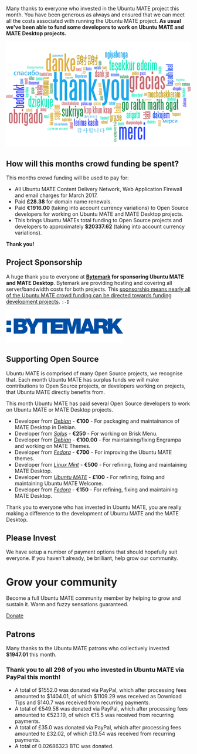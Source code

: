 <!--
.. title: Ubuntu MATE March 2017 supporters
.. slug: ubuntu-mate-march-2017-supporters
.. date: 2017-04-01 13:00:00 UTC
.. tags: Ubuntu,MATE,community,donate
.. link:
.. description: Community members who supported Ubuntu MATE this month.
.. type: text
.. author: Martin Wimpress
-->

Many thanks to everyone who invested in the Ubuntu MATE project this
month. You have been generous as always and ensured that we can meet
all the costs associated with running the Ubuntu MATE project. **As
usual we've been able to fund some developers to work on Ubuntu MATE
and MATE Desktop projects.**

<div align="center">
<img src="/gallery/blog/thankyou.png" alt="Thank you!" title="Thank You!"/>
</div>

## How will this months crowd funding be spent?

This months crowd funding will be used to pay for:

  * All Ubuntu MATE Content Delivery Network, Web Application Firewall and email charges for March 2017.
  * Paid **&pound;28.38** for domain name renewals.
  * Paid **&euro;1916.00** (taking into account currency variations) to Open Source developers for working on Ubuntu MATE and MATE Desktop projects.
  * This brings Ubuntu MATEs total funding to Open Source projects and developers to approximately **$20337.62** (taking into account currency variations).

**Thank you!**

## Project Sponsorship

A huge thank you to everyone at
**[Bytemark](https://www.bytemark.co.uk/r/ubuntu-mate/) for
sponsoring Ubuntu MATE and MATE Desktop**. Bytemark are providing hosting
and covering all server/bandwidth costs for both projects. This
[sponsorship means nearly all of the Ubuntu MATE crowd
funding can be directed towards funding development
projects](https://ubuntu-mate.org/blog/bytemark-sponsor-ubuntu-mate/).
`:-D`

<div class="well bs-component">
      <a href="http://www.bytemark.co.uk/r/ubuntu-mate/"><img class="centered" src="/images/sponsors/bytemark.png" alt="Bytemark" /></a>
</div>

## Supporting Open Source

Ubuntu MATE is comprised of many Open Source projects, we recognise
that. Each month Ubuntu MATE has surplus funds we will make
contributions to Open Source projects, or developers working on
projects, that Ubuntu MATE directly benefits from.

This month Ubuntu MATE has paid several Open Source developers to work
on Ubuntu MATE or MATE Desktop projects.

  * Developer from *[Debian](https://www.debian.org/)* - **&euro;100** - For packaging and maintainance of MATE Desktop in Debian.
  * Developer from *[Solus](https://solus-project.com/)* - **&euro;250** - For working on Brisk Menu.
  * Developer from *[Debian](https://www.debian.org/)* - **&euro;100.00** - For maintaining/fixing Engrampa and working on MATE Themes.
  * Developer from *[Fedora](https://getfedora.org/)* - **&euro;700** - For improving the Ubuntu MATE themes.
  * Developer from *[Linux Mint](https://www.linuxmint.com/)* - **&euro;500** - For refining, fixing and maintaining MATE Desktop.
  * Developer from *[Ubuntu MATE](https://ubuntu-mate.org/)* - **&pound;100** - For refining, fixing and maintaining Ubuntu MATE Welcome.
  * Developer from *[Fedora](https://getfedora.org/)* - **&euro;150** - For refining, fixing and maintaining MATE Desktop.

Thank you to everyone who has invested in Ubuntu MATE, you are really
making a difference to the development of Ubuntu MATE and the MATE
Desktop.

## Please Invest

We have setup a number of payment options that should hopefully suit
everyone. If you haven't already, be brilliant, help grow our
community.

<div class="bs-component">
    <div class="jumbotron">
        <h1>Grow your community</h1>
        <p>Become a full Ubuntu MATE community member by helping to grow and
        sustain it. Warm and fuzzy sensations guaranteed.</p>
        <a href="/donate/" class="btn btn-primary btn-lg">Donate</a>
        </p>
    </div>
</div>

## Patrons

Many thanks to the Ubuntu MATE patrons who collectively invested **$1947.01** this month.

<h3>Thank you to all 298 of you who invested in Ubuntu MATE via PayPal this month!</h3>

  * A total of $1552.0 was donated via PayPal, which after processing fees amounted to $1404.01, of which $1109.29 was received as Download Tips and $140.7 was received from recurring payments.
  * A total of &euro;549.58 was donated via PayPal, which after processing fees amounted to &euro;523.19, of which &euro;15.5 was received from recurring payments.
  * A total of &pound;35.0 was donated via PayPal, which after processing fees amounted to &pound;32.02, of which &pound;13.54 was received from recurring payments.
  * A total of 0.02686323 BTC was donated.